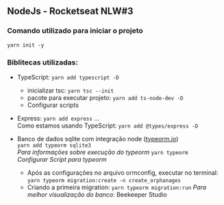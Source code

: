 ## NodeJs - Rocketseat NLW#3

### Comando utilizado para iniciar o projeto   
` yarn init -y `

### Biblitecas utilizadas:
- TypeScript: `yarn add typescript -D`
    - inicializar tsc: `yarn tsc --init`
    - pacote para executar projeto: `yarn add ts-node-dev -D`
    - Configurar scripts

- Express: `yarn add express` ...   
    Como estamos usando TypeScript: `yarn add @types/express -D`

- Banco de dados sqlite com integração node ([typeorm.io](typeorm.io))    
    `yarn add typeorm sqlite3` <br/>
    _Para informações sobre execução do typeorm_ `yarn typeorm` <br/>
    _Configurar Script para typeorm_
    - Após as configurações no arquivo ormconfig, executar no terminal: <br/>
    `yarn typeorm migration:create -n create_orphanages` 
    - Criando a primeira migration: `yarn typeorm migration:run`
    _Para melhor visualização do banco_: Beekeeper Studio

